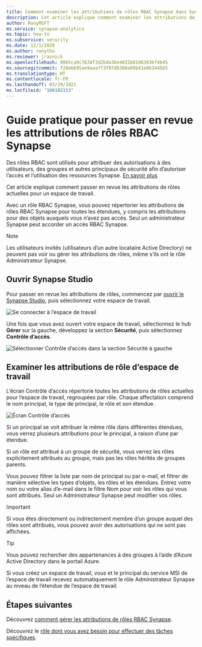 ```yaml
---
title: Comment examiner les attributions de rôles RBAC Synapse dans Synapse Studio
description: Cet article explique comment examiner les attributions de rôles RBAC Synapse à l’aide de Synapse Studio
author: RonyMSFT
ms.service: synapse-analytics
ms.topic: how-to
ms.subservice: security
ms.date: 12/1/2020
ms.author: ronytho
ms.reviewer: jrasnick
ms.openlocfilehash: 9065ca9c7638f3d2bda36e4831b81963936f4b45
ms.sourcegitcommit: f28ebb95ae9aaaff3f87d8388a09b41e0b3445b5
ms.translationtype: HT
ms.contentlocale: fr-FR
ms.lasthandoff: 03/29/2021
ms.locfileid: "100102153"
---
```

# <a name="how-to-review-synapse-rbac-role-assignments"></a>Guide pratique pour passer en revue les attributions de rôles RBAC Synapse

Des rôles RBAC sont utilisés pour attribuer des autorisations à des utilisateurs, des groupes et autres principaux de sécurité afin d’autoriser l’accès et l’utilisation des ressources Synapse.  [En savoir plus](./synapse-workspace-synapse-rbac.md)

Cet article explique comment passer en revue les attributions de rôles actuelles pour un espace de travail.

Avec un rôle RBAC Synapse, vous pouvez répertorier les attributions de rôles RBAC Synapse pour toutes les étendues, y compris les attributions pour des objets auxquels vous n’avez pas accès. Seul un administrateur Synapse peut accorder un accès RBAC Synapse.  

>[!Note]
>Les utilisateurs invités (utilisateurs d’un autre locataire Active Directory) ne peuvent pas voir ou gérer les attributions de rôles, même s’ils ont le rôle Administrateur Synapse.    

## <a name="open-synapse-studio"></a>Ouvrir Synapse Studio  

Pour passer en revue les attributions de rôles, commencez par [ouvrir le Synapse Studio](https://web.azuresynapse.net/), puis sélectionnez votre espace de travail. 

![Se connecter à l’espace de travail](./media/common/login-workspace.png) 
 
 Une fois que vous avez ouvert votre espace de travail, sélectionnez le hub **Gérer** sur la gauche, développez la section **Sécurité**, puis sélectionnez **Contrôle d’accès**. 

 ![Sélectionner Contrôle d’accès dans la section Sécurité à gauche](./media/how-to-manage-synapse-rbac-role-assignments/left-nav-security-access-control.png)

## <a name="review-workspace-role-assignments"></a>Examiner les attributions de rôle d’espace de travail

L’écran Contrôle d’accès répertorie toutes les attributions de rôles actuelles pour l’espace de travail, regroupées par rôle. Chaque affectation comprend le nom principal, le type de principal, le rôle et son étendue.

![Écran Contrôle d’accès](./media/how-to-review-synapse-rbac-role-assignments/access-control-assignments.png)

Si un principal se voit attribuer le même rôle dans différentes étendues, vous verrez plusieurs attributions pour le principal, à raison d’une par étendue.  

Si un rôle est attribué à un groupe de sécurité, vous verrez les rôles explicitement attribués au groupe, mais pas les rôles hérités de groupes parents.  

Vous pouvez filtrer la liste par nom de principal ou par e-mail, et filtrer de manière sélective les types d’objets, les rôles et les étendues. Entrez votre nom ou votre alias d’e-mail dans le filtre Nom pour voir les rôles qui vous sont attribués. Seul un Administrateur Synapse peut modifier vos rôles.

>[!Important] 
>Si vous êtes directement ou indirectement membre d’un groupe auquel des rôles sont attribués, vous pouvez avoir des autorisations qui ne sont pas affichées.

>[!tip]
>Vous pouvez rechercher des appartenances à des groupes à l’aide d’Azure Active Directory dans le portail Azure.  

Si vous créez un espace de travail, vous et le principal du service MSI de l’espace de travail recevez automatiquement le rôle Administrateur Synapse au niveau de l’étendue de l’espace de travail.

## <a name="next-steps"></a>Étapes suivantes

Découvrez [comment gérer les attributions de rôles RBAC Synapse](./how-to-manage-synapse-rbac-role-assignments.md).

Découvrez le [rôle dont vous avez besoin pour effectuer des tâches spécifiques](./synapse-workspace-understand-what-role-you-need.md).